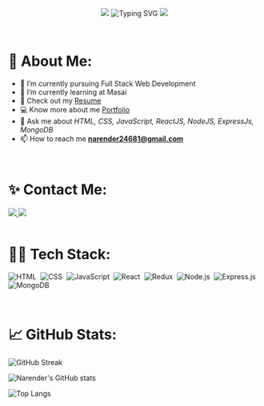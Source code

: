 <p align="center">
    <img src="https://user-images.githubusercontent.com/73097560/115834477-dbab4500-a447-11eb-908a-139a6edaec5c.gif">
    <img src="https://readme-typing-svg.demolab.com?font=Fira+Code&weight=600&size=23&duration=3000&pause=500&color=3CE0F7&vCenter=true&width=600&lines=Hello+%F0%9F%91%8B+Myself+Narender+Chepuri+🙏;An+Aspiring+Full+Stack+Developer+From+India" alt="Typing SVG" />
    <img src="https://user-images.githubusercontent.com/73097560/115834477-dbab4500-a447-11eb-908a-139a6edaec5c.gif">
</p>

<br/>

# 💫 About Me:
- 🔭 I’m currently pursuing Full Stack Web Development
- 🌱 I’m currently learning at Masai
- 📄 Check out my <a href="https://drive.google.com/file/d/1JZkdMscmeM5vQRFoC0Gv97DLTOvN55wC/view?usp=sharing" target="_blank" >Resume</a>
- 💻 Know more about me <a href="https://narender24681.github.io/" target="_blank">Portfolio</a>
- 💬 Ask me about *HTML, CSS, JavaScript, ReactJS, NodeJS, ExpressJs, MongoDB*
- 📫 How to reach me **narender24681@gmail.com**

<br/>

# ✨ Contact Me:
<a href="https://www.linkedin.com/in/narender-ch-7b4b9024b/" target="_blank">
    <img src="https://img.shields.io/badge/linkedin-%230077B5.svg?&style=for-the-badge&logo=linkedin&logoColor=white" />
</a>
<a href="mailto:narender24681@gmail.com" target="_blank">
    <img src="https://img.shields.io/badge/gmail-%23D14836.svg?&style=for-the-badge&logo=gmail&logoColor=white" />
</a>
    
<br/>
<br/>

# 🧑‍💻 Tech Stack:
![HTML](https://img.shields.io/badge/html5%20-%23E34F26.svg?&style=for-the-badge&logo=html5&logoColor=white)&nbsp;
![CSS](https://img.shields.io/badge/css3%20-%231572B6.svg?&style=for-the-badge&logo=css3&logoColor=white)&nbsp;
![JavaScript](https://img.shields.io/badge/javascript%20-%23323330.svg?&style=for-the-badge&logo=javascript&logoColor=%23F7DF1E)&nbsp;
![React](https://img.shields.io/badge/react%20-%2320232a.svg?&style=for-the-badge&logo=react&logoColor=%2361DAFB)&nbsp;
![Redux](https://img.shields.io/badge/redux-%23593d88.svg?&style=for-the-badge&logo=redux&logoColor=white)&nbsp;
![Node.js](https://img.shields.io/badge/node.js%20-%2343853D.svg?&style=for-the-badge&logo=node.js&logoColor=white)&nbsp;
![Express.js](https://img.shields.io/badge/express.js-%23404d59.svg?style=for-the-badge&logo=express&logoColor=%2361DAFB)
![MongoDB](https://img.shields.io/badge/MongoDB-%234ea94b.svg?&style=for-the-badge&logo=mongodb&logoColor=white)&nbsp;

<br/>

# 📈 GitHub Stats:
![GitHub Streak](https://github-readme-streak-stats.herokuapp.com?user=narender24681&theme=github-dark)

![Narender's GitHub stats](https://github-readme-stats.vercel.app/api?username=narender24681&show_icons=true&theme=transparent)

![Top Langs](https://github-readme-stats.vercel.app/api/top-langs/?username=narender24681&layout=compact&theme=github_dark)

